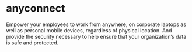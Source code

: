 # anyconnect
Empower your employees to work from anywhere, on corporate laptops as well as personal mobile devices, regardless of physical location. And provide the security necessary to help ensure that your organization’s data is safe and protected.
